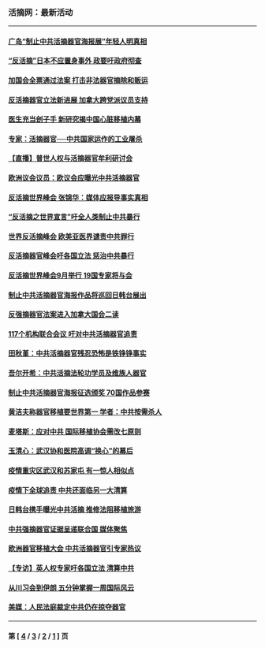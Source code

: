 ### 活摘网：最新活动
---
#### [广岛“制止中共活摘器官海报展”年轻人明真相](../../pages/nf5883/n14053657.md?09190430) 
#### [“反活摘”日本不应置身事外 政要吁政府彻查](../../pages/nf5883/n13971188.md?09190430) 
#### [加国会全票通过法案 打击非法器官摘除和贩运](../../pages/nf5883/n13884924.md?09190430) 
#### [反活摘器官立法新进展 加拿大跨党派议员支持](../../pages/nf5883/n13876061.md?09190430) 
#### [医生充当刽子手 新研究揭中国心脏移植内幕](../../pages/nf5883/n13772291.md?09190430) 
#### [专家：活摘器官──中共国家运作的工业屠杀](../../pages/nf5883/n13761178.md?09190430) 
#### [【直播】普世人权与活摘器官牟利研讨会](../../pages/nf5883/n13425146.md?09190430) 
#### [欧洲议会议员：欧议会应曝光中共活摘器官](../../pages/nf5883/n13336571.md?09190430) 
#### [反活摘世界峰会 张锦华：媒体应报导事实真相](../../pages/nf5883/n13278502.md?09190430) 
#### [“反活摘之世界宣言”吁全人类制止中共暴行](../../pages/nf5883/n13259730.md?09190430) 
#### [世界反活摘峰会 欧美亚医界谴责中共罪行](../../pages/nf5883/n13253550.md?09190430) 
#### [反活摘器官峰会吁各国立法 惩治中共暴行](../../pages/nf5883/n13245052.md?09190430) 
#### [反活摘世界峰会9月举行 19国专家将与会](../../pages/nf5883/n13201492.md?09190430) 
#### [制止中共活摘器官海报作品将巡回日韩台展出](../../pages/nf5883/n13177791.md?09190430) 
#### [反强摘器官法案进入加拿大国会二读](../../pages/nf5883/n13033450.md?09190430) 
#### [117个机构联合会议 吁对中共活摘器官追责](../../pages/nf5883/n12775087.md?09190430) 
#### [田秋堇：中共活摘器官残忍恐怖是铁铮铮事实](../../pages/nf5883/n12702148.md?09190430) 
#### [吾尔开希：中共活摘法轮功学员及维族人器官](../../pages/nf5883/n12693197.md?09190430) 
#### [制止中共活摘器官海报征选颁奖 70国作品参赛](../../pages/nf5883/n12692050.md?09190430) 
#### [黄洁夫称器官移植要世界第一 学者：中共按需杀人](../../pages/nf5883/n12572329.md?09190430) 
#### [麦塔斯：应对中共 国际移植协会需改七原则](../../pages/nf5883/n12514711.md?09190430) 
#### [玉清心：武汉协和医院高调“换心”的幕后](../../pages/nf5883/n12298730.md?09190430) 
#### [疫情重灾区武汉和苏家屯 有一惊人相似点](../../pages/nf5883/n12150824.md?09190430) 
#### [疫情下全球追责 中共还面临另一大清算](../../pages/nf5883/n12070397.md?09190430) 
#### [日韩台携手曝光中共活摘 推修法阻移植旅游](../../pages/nf5883/n11712046.md?09190430) 
#### [中共强摘器官证据呈递联合国 媒体聚焦](../../pages/nf5883/n11546426.md?09190430) 
#### [欧洲器官移植大会 中共活摘器官引专家热议](../../pages/nf5883/n11539095.md?09190430) 
#### [【专访】英人权专家吁各国立法 清算中共](../../pages/nf5883/n11367315.md?09190430) 
#### [从川习会到伊朗 五分钟掌握一周国际风云](../../pages/nf5883/n11338520.md?09190430) 
#### [美媒：人民法庭裁定中共仍在掠夺器官](../../pages/nf5883/n11334897.md?09190430) 

---
#### 第 [ [4](./4.md?09190430) / [3](./3.md?09190430) / [2](./2.md?09190430) / [1](./1.md?09190430) ] 页
